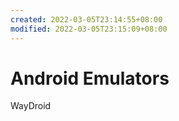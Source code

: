 ```yaml
---
created: 2022-03-05T23:14:55+08:00
modified: 2022-03-05T23:15:09+08:00
---
```


# Android Emulators

WayDroid
